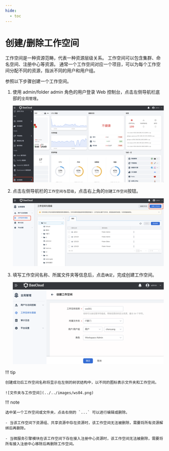 ```yaml
---
hide:
  - toc
---
```


# 创建/删除工作空间

工作空间是一种资源范畴，代表一种资源层级关系。
工作空间可以包含集群、命名空间、注册中心等资源。
通常一个工作空间对应一个项目，可以为每个工作空间分配不同的资源，指派不同的用户和用户组。

参照以下步骤创建一个工作空间。

1. 使用 admin/folder admin 角色的用户登录 Web 控制台，点击左侧导航栏底部的`全局管理`。

    ![全局管理](../../images/ws01.png)

3. 点击左侧导航栏的`工作空间与层级`，点击右上角的`创建工作空间`按钮。

    ![创建工作空间](../../images/ws02.png)

4. 填写工作空间名称、所属文件夹等信息后，点击`确定`，完成创建工作空间。

    ![确定](../../images/ws03.png)

!!! tip

    创建成功后工作空间名称将显示在左侧的树状结构中，以不同的图标表示文件夹和工作空间。

    ![文件夹与工作空间](../../images/ws04.png)

!!! note

    选中某一个工作空间或文件夹，点击右侧的 `...` 可以进行编辑或删除。

    - 当该工作空间下资源组、共享资源中存在资源时，该工作空间无法被删除，需要将所有资源解绑后再删除。

    - 当微服务引擎模块在该工作空间下存在接入注册中心资源时，该工作空间无法被删除，需要将所有接入注册中心移除后再删除工作空间。
